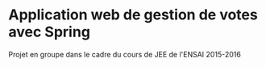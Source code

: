 # Application web de gestion de votes avec Spring
Projet en groupe dans le cadre du cours de JEE de l'ENSAI 2015-2016
